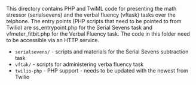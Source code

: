 This directory contains PHP and TwiML code for presenting the math stressor (serialsevens) and the verbal fluency (vftask) tasks
over the telphone. The entry points (PHP scripts that need to be pointed to from Twilio) are ss_entrypoint.php for the Serial Sevens 
task and vfmeter_fitbit.php for the Verbal Fluency task. The code in this folder need to be accessible via an HTTP service.

- `serialsevens/` - scripts and materials for the Serial Sevens subtraction task
- `vftak/` - scripts for administering verba fluency task
- `twilio-php` - PHP support - needs to be updated with the newest from Twilio
